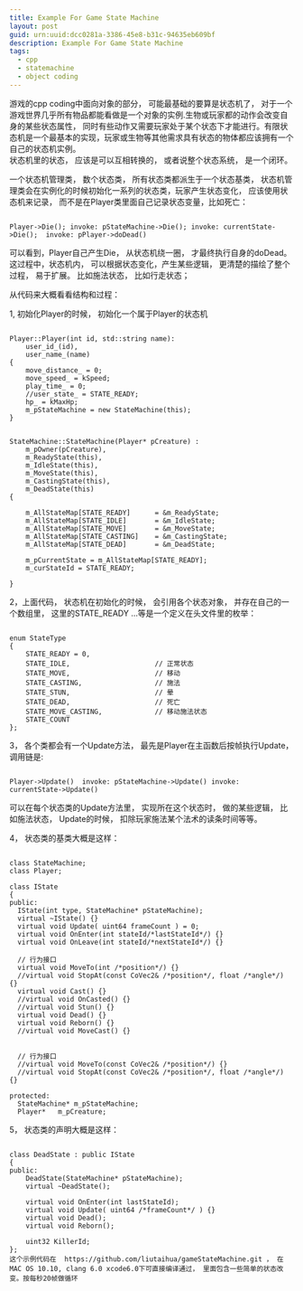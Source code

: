 ```yaml
---
title: Example For Game State Machine
layout: post
guid: urn:uuid:dcc0281a-3386-45e8-b31c-94635eb609bf
description: Example For Game State Machine
tags:
  - cpp
  - statemachine
  - object coding
---
```


游戏的cpp coding中面向对象的部分， 可能最基础的要算是状态机了， 对于一个游戏世界几乎所有物品都能看做是一个对象的实例.生物或玩家都的动作会改变自身的某些状态属性， 同时有些动作又需要玩家处于某个状态下才能进行。有限状态机是一个最基本的实现，玩家或生物等其他需求具有状态的物体都应该拥有一个自己的状态机实例。  
状态机里的状态， 应该是可以互相转换的， 或者说整个状态系统， 是一个闭环。   

一个状态机管理类， 数个状态类， 所有状态类都派生于一个状态基类， 状态机管理类会在实例化的时候初始化一系列的状态类，玩家产生状态变化， 应该使用状态机来记录， 而不是在Player类里面自己记录状态变量，比如死亡：
<pre><code>
Player->Die(); invoke: pStateMachine->Die(); invoke: currentState->Die();  invoke: pPlayer->doDead()
</code></pre>
可以看到，Player自己产生Die， 从状态机绕一圈， 才最终执行自身的doDead。 这过程中，状态机内， 可以根据状态变化，产生某些逻辑， 更清楚的描绘了整个过程， 易于扩展。 比如施法状态， 比如行走状态；  

从代码来大概看看结构和过程：

1, 初始化Player的时候， 初始化一个属于Player的状态机
<pre><code>
Player::Player(int id, std::string name):
    user_id_(id),
    user_name_(name)
{
    move_distance_ = 0;
    move_speed_ = kSpeed;
    play_time_ = 0;
    //user_state_ = STATE_READY;
    hp_ = kMaxHp;
    m_pStateMachine = new StateMachine(this);
}
</code></pre>


<pre><code>
StateMachine::StateMachine(Player* pCreature) :
    m_pOwner(pCreature),
    m_ReadyState(this),
    m_IdleState(this),
    m_MoveState(this),
    m_CastingState(this),
    m_DeadState(this)
{

    m_AllStateMap[STATE_READY]		= &m_ReadyState;
    m_AllStateMap[STATE_IDLE]		= &m_IdleState;
    m_AllStateMap[STATE_MOVE]		= &m_MoveState;
    m_AllStateMap[STATE_CASTING]	= &m_CastingState;
    m_AllStateMap[STATE_DEAD]		= &m_DeadState;

	m_pCurrentState = m_AllStateMap[STATE_READY];
    m_curStateId = STATE_READY;

}
</code></pre>
2，上面代码， 状态机在初始化的时候， 会引用各个状态对象， 并存在自己的一个数组里， 这里的STATE_READY ...等是一个定义在头文件里的枚举：
<pre><code>
enum StateType
{
    STATE_READY = 0,
    STATE_IDLE,						// 正常状态
    STATE_MOVE,						// 移动
    STATE_CASTING,					// 施法
    STATE_STUN,						// 晕
    STATE_DEAD,						// 死亡
    STATE_MOVE_CASTING,             // 移动施法状态
    STATE_COUNT
};
</code></pre>


3， 各个类都会有一个Update方法， 最先是Player在主函数后按帧执行Update， 调用链是:
<pre><code>
Player->Update()  invoke: pStateMachine->Update() invoke: currentState->Update()
</code></pre>
可以在每个状态类的Update方法里， 实现所在这个状态时， 做的某些逻辑， 比如施法状态， Update的时候， 扣除玩家施法某个法术的读条时间等等。

4， 状态类的基类大概是这样：
<pre><code>
class StateMachine;
class Player;

class IState
{
public:
  IState(int type, StateMachine* pStateMachine);
  virtual ~IState() {}
  virtual void Update( uint64 frameCount ) = 0;
  virtual void OnEnter(int stateId/*lastStateId*/) {}
  virtual void OnLeave(int stateId/*nextStateId*/) {}

  // 行为接口
  virtual void MoveTo(int /*position*/) {}
  //virtual void StopAt(const CoVec2& /*position*/, float /*angle*/) {}
  virtual void Cast() {}
  //virtual void OnCasted() {}
  //virtual void Stun() {}
  virtual void Dead() {}
  virtual void Reborn() {}
  //virtual void MoveCast() {}


  // 行为接口
  //virtual void MoveTo(const CoVec2& /*position*/) {}
  //virtual void StopAt(const CoVec2& /*position*/, float /*angle*/) {}

protected:
  StateMachine* m_pStateMachine;
  Player*   m_pCreature;
</code></pre>


5， 状态类的声明大概是这样：
<pre><code>
class DeadState : public IState
{
public:
    DeadState(StateMachine* pStateMachine);
    virtual ~DeadState();

    virtual void OnEnter(int lastStateId);
    virtual void Update( uint64 /*frameCount*/ ) {}
    virtual void Dead();
    virtual void Reborn();

    uint32 KillerId;
};
这个示例代码在  https://github.com/liutaihua/gameStateMachine.git ， 在MAC OS 10.10, clang 6.0 xcode6.0下可直接编译通过， 里面包含一些简单的状态改变。按每秒20帧做循环
